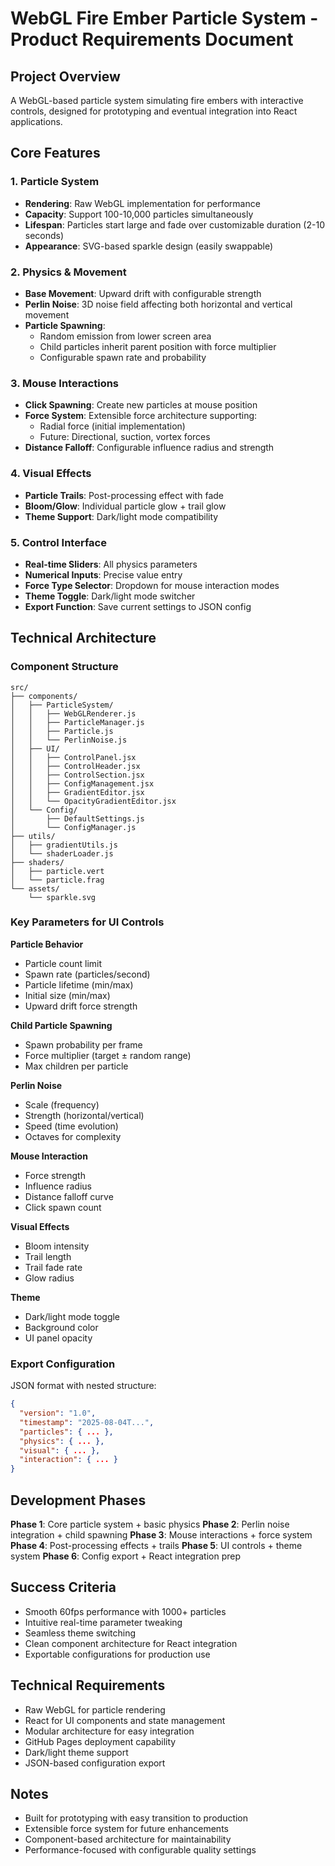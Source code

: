 # WebGL Fire Ember Particle System - Product Requirements Document

## Project Overview
A WebGL-based particle system simulating fire embers with interactive controls, designed for prototyping and eventual integration into React applications.

## Core Features

### 1. Particle System
- **Rendering**: Raw WebGL implementation for performance
- **Capacity**: Support 100-10,000 particles simultaneously
- **Lifespan**: Particles start large and fade over customizable duration (2-10 seconds)
- **Appearance**: SVG-based sparkle design (easily swappable)

### 2. Physics & Movement
- **Base Movement**: Upward drift with configurable strength
- **Perlin Noise**: 3D noise field affecting both horizontal and vertical movement
- **Particle Spawning**: 
  - Random emission from lower screen area
  - Child particles inherit parent position with force multiplier
  - Configurable spawn rate and probability

### 3. Mouse Interactions
- **Click Spawning**: Create new particles at mouse position
- **Force System**: Extensible force architecture supporting:
  - Radial force (initial implementation)
  - Future: Directional, suction, vortex forces
- **Distance Falloff**: Configurable influence radius and strength

### 4. Visual Effects
- **Particle Trails**: Post-processing effect with fade
- **Bloom/Glow**: Individual particle glow + trail glow
- **Theme Support**: Dark/light mode compatibility

### 5. Control Interface
- **Real-time Sliders**: All physics parameters
- **Numerical Inputs**: Precise value entry
- **Force Type Selector**: Dropdown for mouse interaction modes
- **Theme Toggle**: Dark/light mode switcher
- **Export Function**: Save current settings to JSON config

## Technical Architecture

### Component Structure
```
src/
├── components/
│   ├── ParticleSystem/
│   │   ├── WebGLRenderer.js
│   │   ├── ParticleManager.js
│   │   ├── Particle.js
│   │   └── PerlinNoise.js
│   ├── UI/
│   │   ├── ControlPanel.jsx
│   │   ├── ControlHeader.jsx
│   │   ├── ControlSection.jsx
│   │   ├── ConfigManagement.jsx
│   │   ├── GradientEditor.jsx
│   │   └── OpacityGradientEditor.jsx
│   └── Config/
│       ├── DefaultSettings.js
│       └── ConfigManager.js
├── utils/
│   ├── gradientUtils.js
│   └── shaderLoader.js
├── shaders/
│   ├── particle.vert
│   └── particle.frag
└── assets/
    └── sparkle.svg
```

### Key Parameters for UI Controls

**Particle Behavior**
- Particle count limit
- Spawn rate (particles/second)
- Particle lifetime (min/max)
- Initial size (min/max)
- Upward drift force strength

**Child Particle Spawning**
- Spawn probability per frame
- Force multiplier (target ± random range)
- Max children per particle

**Perlin Noise**
- Scale (frequency)
- Strength (horizontal/vertical)
- Speed (time evolution)
- Octaves for complexity

**Mouse Interaction**
- Force strength
- Influence radius
- Distance falloff curve
- Click spawn count

**Visual Effects**
- Bloom intensity
- Trail length
- Trail fade rate
- Glow radius

**Theme**
- Dark/light mode toggle
- Background color
- UI panel opacity

### Export Configuration
JSON format with nested structure:
```json
{
  "version": "1.0",
  "timestamp": "2025-08-04T...",
  "particles": { ... },
  "physics": { ... },
  "visual": { ... },
  "interaction": { ... }
}
```

## Development Phases

**Phase 1**: Core particle system + basic physics
**Phase 2**: Perlin noise integration + child spawning
**Phase 3**: Mouse interactions + force system
**Phase 4**: Post-processing effects + trails
**Phase 5**: UI controls + theme system
**Phase 6**: Config export + React integration prep

## Success Criteria
- Smooth 60fps performance with 1000+ particles
- Intuitive real-time parameter tweaking
- Seamless theme switching
- Clean component architecture for React integration
- Exportable configurations for production use

## Technical Requirements
- Raw WebGL for particle rendering
- React for UI components and state management
- Modular architecture for easy integration
- GitHub Pages deployment capability
- Dark/light theme support
- JSON-based configuration export

## Notes
- Built for prototyping with easy transition to production
- Extensible force system for future enhancements
- Component-based architecture for maintainability
- Performance-focused with configurable quality settings

